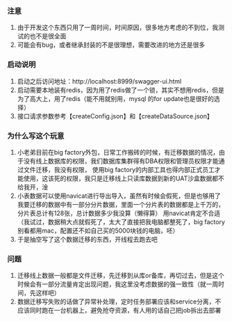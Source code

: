### 注意
1. 由于开发这个东西只用了一周时间，时间原因，很多地方考虑的不到位，我测试的也不是很全面
2. 可能会有bug，或者继承封装的不是很理想，需要改进的地方还是很多

### 启动说明
1. 启动之后访问地址：http://localhost:8999/swagger-ui.html
2. 启动需要本地装有redis，因为用了redis做了一个锁，其实不想用redis，但是为了高大上，用了redis（能不用就别用，mysql 的for update也是很好的选择）
3. 接口请求参数参考【createConfig.json】和【createDataSource.json】

### 为什么写这个玩意
1. 小老弟目前在big factory外包，日常工作搬砖的时候，有迁移数据的情况，由于没有线上数据库的权限，我们数据库集群得有DBA权限和管理员权限才能通过文件迁移，我没有权限，
使用big factory的内部工具也得内部正式员工才能使用，这该死的权限，我只是迁移线上只读库数据到新的UAT沙盒数据都不给我开，淦 
2. 小表数据可以使用navicat进行导出导入，虽然有时候会假死，但是也够用了
我要迁移的数据中有一部分分片数据，里面一个分片表的数据都是上千万的，分片表总计有128张，总计数据多少我没算（懒得算）
用navicat肯定不合适（我试过，数据稍大点就假死了，太大了直接把我电脑都整死了，big factory别看都用mac，配置还不如自己买的5000块钱的电脑，呸）
3. 于是抽空写了这个数据迁移的东西，开线程去跑去吧

### 问题
1. 迁移线上数据一般都是文件迁移，先迁移到从库or备库，再切过去，但是这个时候会有一部分流量肯定出现问题，我这里没考虑数据的强一致性（就一周时间，先这样吧） 
2. 数据迁移写失败的话做了异常补处理，定时任务部署应该和service分离，不应该同时跑在一台机器上，避免抢夺资源，有人用的话自己把job拆出去部署
